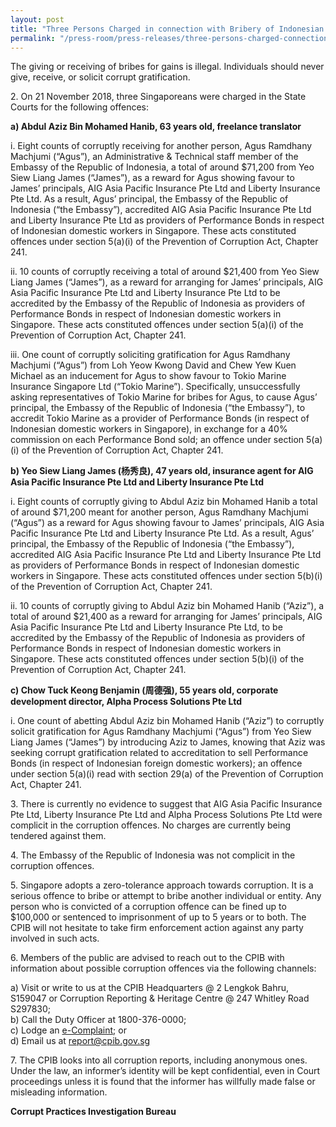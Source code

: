 ```yaml
---
layout: post
title: "Three Persons Charged in connection with Bribery of Indonesian Embassy Official"
permalink: "/press-room/press-releases/three-persons-charged-connection-bribery-indonesian-embassy-official"
---
```

The giving or receiving of bribes for gains is illegal. Individuals should never give, receive, or solicit corrupt gratification. 

2\.        On 21 November 2018, three Singaporeans were charged in the State Courts for the following offences: 

**a)    Abdul Aziz Bin Mohamed Hanib, 63 years old, freelance translator**

i.    Eight counts of corruptly receiving for another person, Agus Ramdhany Machjumi (“Agus”), an Administrative & Technical staff member of the Embassy of the Republic of Indonesia, a total of around $71,200 from Yeo Siew Liang James (“James”), as a reward for Agus showing favour to James’ principals, AIG Asia Pacific Insurance Pte Ltd and Liberty Insurance Pte Ltd. As a result, Agus’ principal, the Embassy of the Republic of Indonesia (“the Embassy”), accredited AIG Asia Pacific Insurance Pte Ltd and Liberty Insurance Pte Ltd as providers of Performance Bonds in respect of Indonesian domestic workers in Singapore. These acts constituted offences under section 5(a)(i) of the Prevention of Corruption Act, Chapter 241.

ii.    10 counts of corruptly receiving a total of around $21,400 from Yeo Siew Liang James (“James”), as a reward for arranging for James’ principals, AIG Asia Pacific Insurance Pte Ltd and Liberty Insurance Pte Ltd to be accredited by the Embassy of the Republic of Indonesia as providers of Performance Bonds in respect of Indonesian domestic workers in Singapore. These acts constituted offences under section 5(a)(i) of the Prevention of Corruption Act, Chapter 241.

iii.    One count of corruptly soliciting gratification for Agus Ramdhany Machjumi (“Agus”) from Loh Yeow Kwong David and Chew Yew Kuen Michael as an inducement for Agus to show favour to Tokio Marine Insurance Singapore Ltd (“Tokio Marine”). Specifically, unsuccessfully asking representatives of Tokio Marine for bribes for Agus, to cause Agus’ principal, the Embassy of the Republic of Indonesia (“the Embassy”), to accredit Tokio Marine as a provider of Performance Bonds (in respect of Indonesian domestic workers in Singapore), in exchange for a 40% commission on each Performance Bond sold; an offence under section 5(a)(i) of the Prevention of Corruption Act, Chapter 241.

**b)    Yeo Siew Liang James (杨秀良), 47 years old, insurance agent for AIG Asia Pacific Insurance Pte Ltd and Liberty Insurance Pte Ltd**

i.    Eight counts of corruptly giving to Abdul Aziz bin Mohamed Hanib a total of around $71,200 meant for another person, Agus Ramdhany Machjumi (“Agus”) as a reward for Agus showing favour to James’ principals, AIG Asia Pacific Insurance Pte Ltd and Liberty Insurance Pte Ltd. As a result, Agus’ principal, the Embassy of the Republic of Indonesia (“the Embassy”), accredited AIG Asia Pacific Insurance Pte Ltd and Liberty Insurance Pte Ltd as providers of Performance Bonds in respect of Indonesian domestic workers in Singapore. These acts constituted offences under section 5(b)(i) of the Prevention of Corruption Act, Chapter 241.

ii.    10 counts of corruptly giving to Abdul Aziz bin Mohamed Hanib (“Aziz”), a total of around $21,400 as a reward for arranging for James’ principals, AIG Asia Pacific Insurance Pte Ltd and Liberty Insurance Pte Ltd, to be accredited by the Embassy of the Republic of Indonesia as providers of Performance Bonds in respect of Indonesian domestic workers in Singapore. These acts constituted offences under section 5(b)(i) of the Prevention of Corruption Act, Chapter 241.

**c)    Chow Tuck Keong Benjamin (周德强), 55 years old, corporate development director, Alpha Process Solutions Pte Ltd**

i.    One count of abetting Abdul Aziz bin Mohamed Hanib (“Aziz”) to corruptly solicit gratification for Agus Ramdhany Machjumi (“Agus”) from Yeo Siew Liang James (“James”) by introducing Aziz to James, knowing that Aziz was seeking corrupt gratification related to accreditation to sell Performance Bonds (in respect of Indonesian foreign domestic workers); an offence under section 5(a)(i) read with section 29(a) of the Prevention of Corruption Act, Chapter 241.

3\.          There is currently no evidence to suggest that AIG Asia Pacific Insurance Pte Ltd, Liberty Insurance Pte Ltd and Alpha Process Solutions Pte Ltd were complicit in the corruption offences. No charges are currently being tendered against them. 

4\.          The Embassy of the Republic of Indonesia was not complicit in the corruption offences.

5\.          Singapore adopts a zero-tolerance approach towards corruption. It is a serious offence to bribe or attempt to bribe another individual or entity. Any person who is convicted of a corruption offence can be fined up to $100,000 or sentenced to imprisonment of up to 5 years or to both. The CPIB will not hesitate to take firm enforcement action against any party involved in such acts.

6\.          Members of the public are advised to reach out to the CPIB with information about possible corruption offences via the following channels: 

a) Visit or write to us at the CPIB Headquarters @ 2 Lengkok Bahru, S159047 or Corruption Reporting & Heritage Centre @ 247 Whitley Road S297830;<br />
b) Call the Duty Officer at 1800-376-0000;<br />
c) Lodge an [e-Complaint](/e-services/e-complaint-for-corrupt-conduct); or<br>
d) Email us at <a class="spamspan" href="mailto:report@cpib.gov.sg">report@cpib.gov.sg</a>

7\.          The CPIB looks into all corruption reports, including anonymous ones. Under the law, an informer’s identity will be kept confidential, even in Court proceedings unless it is found that the informer has willfully made false or misleading information. 

**Corrupt Practices Investigation Bureau**
